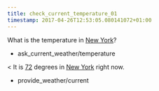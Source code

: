 ```yaml
---
title: check_current_temperature_01
timestamp: 2017-04-26T12:53:05.080141072+01:00
---
```


What is the temperature in [New York](city)?
* ask_current_weather/temperature

< It is [72](temperature) degrees in [New York](city) right now.
* provide_weather/current
